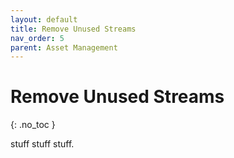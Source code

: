 ```yaml
---
layout: default
title: Remove Unused Streams
nav_order: 5
parent: Asset Management
---
```


# Remove Unused Streams
{: .no_toc }

stuff stuff stuff.
